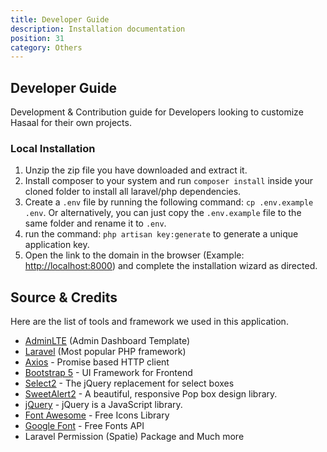 ```yaml
---
title: Developer Guide
description: Installation documentation
position: 31
category: Others
---
```


## Developer Guide

Development & Contribution guide for Developers looking to customize Hasaal for their own projects.

### Local Installation

1.  Unzip the zip file you have downloaded and extract it.
2.  Install composer to your system and run `composer install` inside your cloned folder to install all laravel/php dependencies.
3.  Create a `.env` file by running the following command: `cp .env.example .env`. Or alternatively, you can just copy the `.env.example` file to the same folder and rename it to `.env`.
4.  run the command: `php artisan key:generate` to generate a unique application key.
5.  Open the link to the domain in the browser (Example: [http://localhost:8000](http://localhost:8000)) and complete the installation wizard as directed.

## Source & Credits

Here are the list of tools and framework we used in this application.

- [AdminLTE](https://adminlte.io/themes/v3/) (Admin Dashboard Template)
- [Laravel](https://github.com/laravel/laravel) (Most popular PHP framework)
- [Axios](https://github.com/axios/axios) - Promise based HTTP client
- [Bootstrap 5](https://getbootstrap.com/) - UI Framework for Frontend
- [Select2](https://select2.org/) - The jQuery replacement for select boxes
- [SweetAlert2](https://sweetalert2.github.io/) - A beautiful, responsive Pop box design library.
- [jQuery](https://jquery.com/) - jQuery is a JavaScript library.
- [Font Awesome](https://fontawesome.com/) - Free Icons Library
- [Google Font](https://fonts.google.com/) - Free Fonts API
- Laravel Permission (Spatie) Package and Much more
